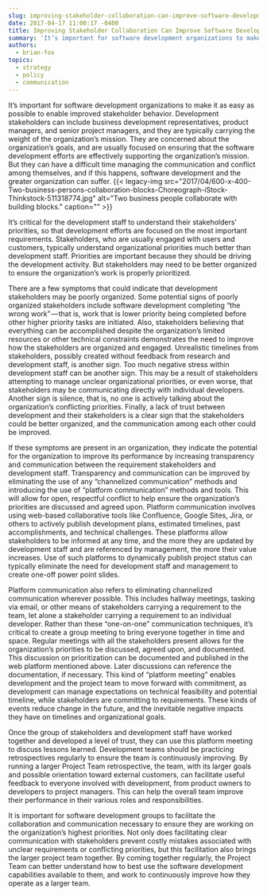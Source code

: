 ```yaml
---
slug: improving-stakeholder-collaboration-can-improve-software-development-performance
date: 2017-04-17 11:00:17 -0400
title: Improving Stakeholder Collaboration Can Improve Software Development Performance
summary: 'It’s important for software development organizations to make it as easy as possible to enable improved stakeholder behavior. Development stakeholders can include business development representatives, product managers, and senior project managers, and they are typically carrying the weight of the organization’s mission. They are concerned about the organization’s goals, and are usually focused on ensuring'
authors:
  - brian-fox
topics:
  - strategy
  - policy
  - communication
---
```


It’s important for software development organizations to make it as easy as possible to enable improved stakeholder behavior. Development stakeholders can include business development representatives, product managers, and senior project managers, and they are typically carrying the weight of the organization’s mission. They are concerned about the organization’s goals, and are usually focused on ensuring that the software development efforts are effectively supporting the organization’s mission. But they can have a difficult time managing the communication and conflict among themselves, and if this happens, software development and the greater organization can suffer. {{< legacy-img src="2017/04/600-x-400-Two-business-persons-collaboration-blocks-Choreograph-iStock-Thinkstock-511318774.jpg" alt="Two business people collaborate with building blocks." caption="" >}} 

It’s critical for the development staff to understand their stakeholders’ priorities, so that development efforts are focused on the most important requirements. Stakeholders, who are usually engaged with users and customers, typically understand organizational priorities much better than development staff. Priorities are important because they should be driving the development activity. But stakeholders may need to be better organized to ensure the organization’s work is properly prioritized.

There are a few symptoms that could indicate that development stakeholders may be poorly organized. Some potential signs of poorly organized stakeholders include software development completing “the wrong work” — that is, work that is lower priority being completed before other higher priority tasks are initiated. Also, stakeholders believing that everything can be accomplished despite the organization’s limited resources or other technical constraints demonstrates the need to improve how the stakeholders are organized and engaged. Unrealistic timelines from stakeholders, possibly created without feedback from research and development staff, is another sign. Too much negative stress within development staff can be another sign. This may be a result of stakeholders attempting to manage unclear organizational priorities, or even worse, that stakeholders may be communicating directly with individual developers. Another sign is silence, that is, no one is actively talking about the organization’s conflicting priorities. Finally, a lack of trust between development and their stakeholders is a clear sign that the stakeholders could be better organized, and the communication among each other could be improved.

If these symptoms are present in an organization, they indicate the potential for the organization to improve its performance by increasing transparency and communication between the requirement stakeholders and development staff. Transparency and communication can be improved by eliminating the use of any “channelized communication” methods and introducing the use of “platform communication” methods and tools. This will allow for open, respectful conflict to help ensure the organization’s priorities are discussed and agreed upon. Platform communication involves using web-based collaborative tools like Confluence, Google Sites, Jira, or others to actively publish development plans, estimated timelines, past accomplishments, and technical challenges. These platforms allow stakeholders to be informed at any time, and the more they are updated by development staff and are referenced by management, the more their value increases. Use of such platforms to dynamically publish project status can typically eliminate the need for development staff and management to create one-off power point slides.

Platform communication also refers to eliminating channelized communication wherever possible. This includes hallway meetings, tasking via email, or other means of stakeholders carrying a requirement to the team, let alone a stakeholder carrying a requirement to an individual developer. Rather than these “one-on-one” communication techniques, it’s critical to create a group meeting to bring everyone together in time and space. Regular meetings with all the stakeholders present allows for the organization’s priorities to be discussed, agreed upon, and documented. This discussion on prioritization can be documented and published in the web platform mentioned above. Later discussions can reference the documentation, if necessary. This kind of “platform meeting” enables development and the project team to move forward with commitment, as development can manage expectations on technical feasibility and potential timeline, while stakeholders are committing to requirements. These kinds of events reduce change in the future, and the inevitable negative impacts they have on timelines and organizational goals.

Once the group of stakeholders and development staff have worked together and developed a level of trust, they can use this platform meeting to discuss lessons learned. Development teams should be practicing retrospectives regularly to ensure the team is continuously improving. By running a larger Project Team retrospective, the team, with its larger goals and possible orientation toward external customers, can facilitate useful feedback to everyone involved with development, from product owners to developers to project managers. This can help the overall team improve their performance in their various roles and responsibilities.

It is important for software development groups to facilitate the collaboration and communication necessary to ensure they are working on the organization’s highest priorities. Not only does facilitating clear communication with stakeholders prevent costly mistakes associated with unclear requirements or conflicting priorities, but this facilitation also brings the larger project team together. By coming together regularly, the Project Team can better understand how to best use the software development capabilities available to them, and work to continuously improve how they operate as a larger team.
